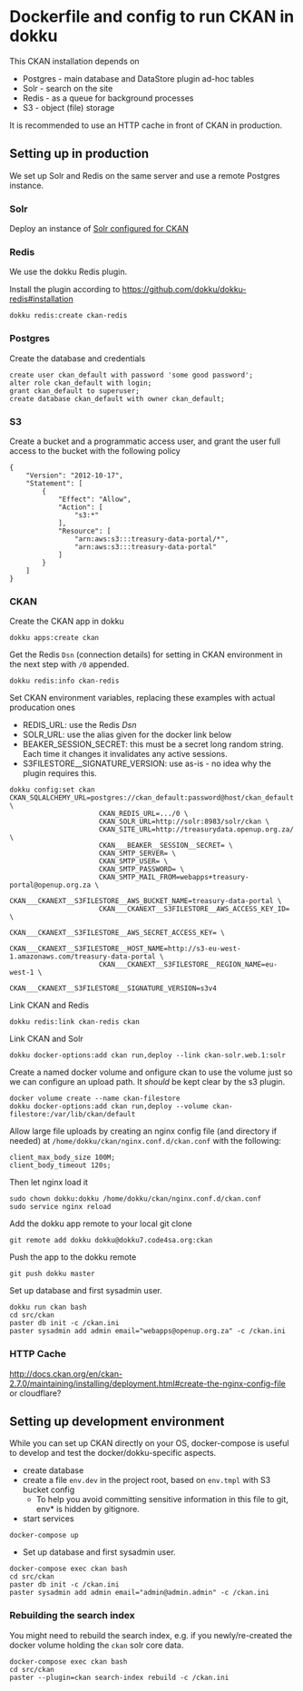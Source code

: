 Dockerfile and config to run CKAN in dokku
==========================================

This CKAN installation depends on
 - Postgres - main database and DataStore plugin ad-hoc tables
 - Solr - search on the site
 - Redis - as a queue for background processes
 - S3 - object (file) storage

It is recommended to use an HTTP cache in front of CKAN in production.

Setting up in production
------------------------

We set up Solr and Redis on the same server and use a remote Postgres instance.

### Solr

Deploy an instance of [Solr configured for CKAN](https://github.com/OpenUpSA/ckan-solr-dokku)

### Redis

We use the dokku Redis plugin.

Install the plugin according to https://github.com/dokku/dokku-redis#installation

```
dokku redis:create ckan-redis
```

### Postgres

Create the database and credentials

```
create user ckan_default with password 'some good password';
alter role ckan_default with login;
grant ckan_default to superuser;
create database ckan_default with owner ckan_default;
```

### S3

Create a bucket and a programmatic access user, and grant the user full access to the bucket with the following policy

```
{
    "Version": "2012-10-17",
    "Statement": [
        {
            "Effect": "Allow",
            "Action": [
                "s3:*"
            ],
            "Resource": [
                "arn:aws:s3:::treasury-data-portal/*",
                "arn:aws:s3:::treasury-data-portal"
            ]
        }
    ]
}
```

### CKAN

Create the CKAN app in dokku

```
dokku apps:create ckan
```

Get the Redis `Dsn` (connection details) for setting in CKAN environment in the next step with `/0` appended.

```
dokku redis:info ckan-redis
```

Set CKAN environment variables, replacing these examples with actual producation ones

- REDIS_URL: use the Redis _Dsn_
- SOLR_URL: use the alias given for the docker link below
- BEAKER_SESSION_SECRET: this must be a secret long random string. Each time it changes it invalidates any active sessions.
- S3FILESTORE__SIGNATURE_VERSION: use as-is - no idea why the plugin requires this.

```
dokku config:set ckan CKAN_SQLALCHEMY_URL=postgres://ckan_default:password@host/ckan_default \
                      CKAN_REDIS_URL=.../0 \
                      CKAN_SOLR_URL=http://solr:8983/solr/ckan \
                      CKAN_SITE_URL=http://treasurydata.openup.org.za/ \
                      CKAN___BEAKER__SESSION__SECRET= \
                      CKAN_SMTP_SERVER= \
                      CKAN_SMTP_USER= \
                      CKAN_SMTP_PASSWORD= \
                      CKAN_SMTP_MAIL_FROM=webapps+treasury-portal@openup.org.za \
                      CKAN___CKANEXT__S3FILESTORE__AWS_BUCKET_NAME=treasury-data-portal \
                      CKAN___CKANEXT__S3FILESTORE__AWS_ACCESS_KEY_ID= \
                      CKAN___CKANEXT__S3FILESTORE__AWS_SECRET_ACCESS_KEY= \
                      CKAN___CKANEXT__S3FILESTORE__HOST_NAME=http://s3-eu-west-1.amazonaws.com/treasury-data-portal \
                      CKAN___CKANEXT__S3FILESTORE__REGION_NAME=eu-west-1 \
                      CKAN___CKANEXT__S3FILESTORE__SIGNATURE_VERSION=s3v4
```

Link CKAN and Redis

```
dokku redis:link ckan-redis ckan
```

Link CKAN and Solr

```
dokku docker-options:add ckan run,deploy --link ckan-solr.web.1:solr
```

Create a named docker volume and onfigure ckan to use the volume just so we can configure an upload path. It _should_ be kept clear by the s3 plugin.


```
docker volume create --name ckan-filestore
dokku docker-options:add ckan run,deploy --volume ckan-filestore:/var/lib/ckan/default
```

Allow large file uploads by creating an nginx config file (and directory if needed) at `/home/dokku/ckan/nginx.conf.d/ckan.conf` with the following:

```
client_max_body_size 100M;
client_body_timeout 120s;
```

Then let nginx load it

```
sudo chown dokku:dokku /home/dokku/ckan/nginx.conf.d/ckan.conf
sudo service nginx reload
```

Add the dokku app remote to your local git clone

```
git remote add dokku dokku@dokku7.code4sa.org:ckan
```

Push the app to the dokku remote

```
git push dokku master
```

Set up database and first sysadmin user.

```
dokku run ckan bash
cd src/ckan
paster db init -c /ckan.ini
paster sysadmin add admin email="webapps@openup.org.za" -c /ckan.ini
```

### HTTP Cache

http://docs.ckan.org/en/ckan-2.7.0/maintaining/installing/deployment.html#create-the-nginx-config-file or cloudflare?

Setting up development environment
----------------------------------

While you can set up CKAN directly on your OS, docker-compose is useful to develop and test the docker/dokku-specific aspects.

- create database
- create a file `env.dev` in the project root, based on `env.tmpl` with S3 bucket config
  - To help you avoid committing sensitive information in this file to git, env* is hidden by gitignore.
- start services
```
docker-compose up
```
- Set up database and first sysadmin user.
```
docker-compose exec ckan bash
cd src/ckan
paster db init -c /ckan.ini
paster sysadmin add admin email="admin@admin.admin" -c /ckan.ini
```

### Rebuilding the search index

You might need to rebuild the search index, e.g. if you newly/re-created the docker volume holding the `ckan` solr core data.

```
docker-compose exec ckan bash
cd src/ckan
paster --plugin=ckan search-index rebuild -c /ckan.ini
```